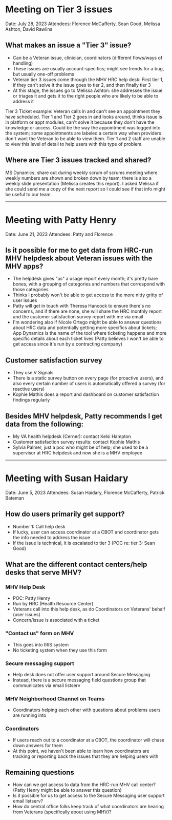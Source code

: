 # Meeting on Tier 3 issues
Date: July 28, 2023
Attendees: Florence McCafferty, Sean Good, Melissa Ashton, David Rawlins

## What makes an issue a "Tier 3" issue?
- Can be a Veteran issue, clinician, coordinators (different flows/ways of handling)
- These issues are usually account-specifics; might see trends for a bug, but usually one-off problems
- Veteran tier 3 issues come through the MHV HRC help desk: First tier 1, if they can't solve it the issue goes to tier 2, and then finally tier 3
- At this stage, the issues go to Melissa Ashton: she addresses the issue or triages it and gets it to the right people who are likely to be able to address it

Tier 3 Ticket example: Veteran calls in and can't see an appointment they have scheduled. Tier 1 and Tier 2 goes in and looks around, thinks issue is in platform or appt modules, can't solve it because they don't have the knowledge or access. Could be the way the appointment was logged into the system; some appointments are labeled a certain way when providers don't want the Veteran to be able to view them. Tier 1 and 2 staff are unable to view this level of detail to help users with this type of problem. 

## Where are Tier 3 issues tracked and shared?

MS Dynamics; share out during weekly scrum of scrums meeting where weekly numbers are shown and broken down by team; there is also a weekly slide presentation (Melissa creates this report). I asked Melissa if she could send me a copy of the next report so I could see if that info might be useful to our team.

---
# Meeting with Patty Henry
Date: June 21, 2023
Attendees: Patty and Florence

## Is it possible for me to get data from HRC-run MHV helpdesk about Veteran issues with the MHV apps?
- The helpdesk gives "us" a usage report every month; it's pretty bare bones, with a grouping of categories and numbers that correspond with those categories
- Thinks I probably won't be able to get access to the more nitty gritty of user issues
- Patty will get in touch with Theresa Hancock to ensure there's no concerns, and if there are none, she will share the HRC monthly report and the customer satisfaction survey report with me via email
- I'm wondering also if Nicole Ortego might be able to answer questions about HRC data and potentially getting more specifics about tickets; App Dynamics is the name of the tool where ticketing happens and more specific details about each ticket lives (Patty believes I won't be able to get access since it's run by a contracting company)

## Customer satisfaction survey
- They use V Signals
- There is a static survey button on every page (for proactive users), and also every certain number of users is automatically offered a survey (for reactive users)
- Kophie Mathis does a report and dashboard on customer satisfaction findings regularly

## Besides MHV helpdesk, Patty recommends I get data from the following:
- My VA health helpdesk (Cerner): contact Kelsi Hampton
- Customer satisfaction survey results: contact Kophie Mathis
- Sylvia Palmer, just a poc who might be of help; she used to be a supervisor at HRC helpdesk and now she is a MHV employee

-----
# Meeting with Susan Haidary
Date: June 5, 2023
Attendees: Susan Haidary, Florence McCafferty, Patrick Bateman

## How do users primarily get support?
- Number 1: Call help desk
- If lucky, user can access coordinator at a CBOT and coordinator gets the info needed to address the issue
- If the issue is technical, it is escalated to tier 3 (POC re: tier 3: Sean Good)

## What are the different contact centers/help desks that serve MHV?
### MHV Help Desk
- POC: Patty Henry
- Run by HRC (Health Resource Center)
- Veterans call into this help desk, as do Coordinators on Veterans' behalf (user issues)
- Concern/issue is associated with a ticket

### "Contact us" form on MHV
- This goes into IRIS system
- No ticketing system when they use this form 

### Secure messaging support
- Help desk does not offer user support around Secure Messaging
- Instead, there is a secure messaging field questions group that communicates via email listserv

### MHV Neighborhood Channel on Teams
- Coordinators helping each other with questions about problems users are running into

### Coordinators
- If users reach out to a coordinator at a CBOT, the coordinator will chase down answers for them
- At this point, we haven't been able to learn how coordinators are tracking or reporting back the issues that they are helping users with 

## Remaining questions
- How can we get access to data from the HRC-run MHV call center? (Patty Henry might be able to answer this question)
- Is it possible for us to get access to the Secure Messaging user support email listserv?
- How do central office folks keep track of what coordinators are hearing from Veterans (specifically about using MHV)?
